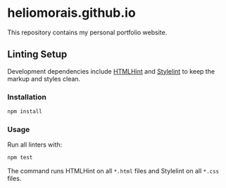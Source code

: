 # heliomorais.github.io

This repository contains my personal portfolio website.

## Linting Setup

Development dependencies include [HTMLHint](https://github.com/htmlhint/HTMLHint) and [Stylelint](https://stylelint.io/) to keep the markup and styles clean.

### Installation

```bash
npm install
```

### Usage

Run all linters with:

```bash
npm test
```

The command runs HTMLHint on all `*.html` files and Stylelint on all `*.css` files.
